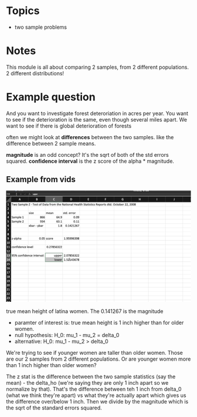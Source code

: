 # Topics
- two sample problems

# Notes
This module is all about comparing 2 samples, from 2 different populations. 2 different distributions!


# Example question
And you want to investigate forest deteroriation in acres per year. You want to see if the deterioration is the same, even though several miles apart. We want to see if there is global deterioration of forests


often we might look at **differences** between the two samples. like the difference between 2 sample means.

**magnitude** is an odd concept? It's the sqrt of both of the std errors squared.
**confidence interval** is the z score of the alpha * magnitude.


## Example from vids
![two_sample_test_data.png](images/two_sample_test_data.png)

true mean height of latina women. The 0.141267 is the magnitude

- paramter of interest is: true mean height is 1 inch higher than for older women.
- null hypothesis: H_0: mu_1 - mu_2 = delta_0
- alternative: H_0: mu_1 - mu_2 > delta_0

We're trying to see if younger women are taller than older women. Those are our 2 samples from 2 different populations. Or are younger women more than 1 inch higher than older women?

The z stat is the difference between the two sample statistics (say the mean) - the delta_ho (we're saying they are only 1 inch apart so we normalize by that). That's the difference between teh 1 inch from delta_0 (what we think they're apart) vs what they're actually apart which gives us the difference over/below 1 inch. Then we divide by the magnitude which is the sqrt of the standard errors squared.



